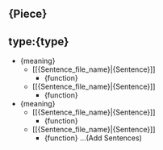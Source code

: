 {Piece}
---
type:{type}
---
- {meaning}
    - [[{Sentence_file_name}|{Sentence}]]
        - {function}
    - [[{Sentence_file_name}|{Sentence}]]
        - {function}
- {meaning}
    - [[{Sentence_file_name}|{Sentence}]]
        - {function}
    - [[{Sentence_file_name}|{Sentence}]]
        - {function}
...(Add Sentences)